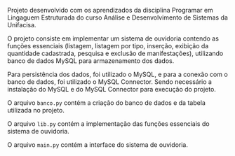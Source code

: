 Projeto desenvolvido com os aprendizados da disciplina Programar em Lingaguem Estruturada do curso Análise e Desenvolvimento de Sistemas da Unifacisa.

O projeto consiste em implementar um sistema de ouvidoria contendo as funções essenciais (listagem, listagem por tipo, inserção, exibição da quantidade cadastrada, pesquisa e exclusão de manifestações), utilizando banco de dados MySQL para armazenamento dos dados.

Para persistência dos dados, foi utilizado o MySQL, e para a conexão com o banco de dados, foi utilizado o MySQL Connector. Sendo necessário a instalação do MySQL e do MySQL Connector para execução do projeto.

O arquivo `banco.py` contém a criação do banco de dados e da tabela utilizada no projeto.

O arquivo `lib.py` contém a implementação das funções essenciais do sistema de ouvidoria.

O arquivo `main.py` contém a interface do sistema de ouvidoria.


